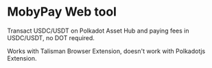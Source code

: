 # MobyPay Web tool

Transact USDC/USDT on Polkadot Asset Hub and paying fees in USDC/USDT, no DOT required.

Works with Talisman Browser Extension, doesn't work with Polkadotjs Extension.
